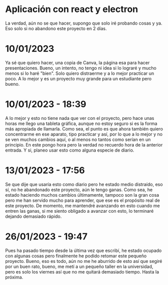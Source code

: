 # Aplicación con react y electron

La verdad, aún no se que hacer, supongo que solo iré probando cosas y ya.
Eso solo si no abandono este proyecto en 2 días.

# 10/01/2023

Ya sé que quiero hacer, una copia de Canva, la página esa para hacer presentaciones.
Bueno, un intento, no tengo ni idea si lo lograré y mucho menos si lo haré "bien".
Solo quiero distraerme y a lo mejor practicar un poco.
A lo mejor y es un proyecto muy grande para un estudiante pero bueno.

# 10/01/2023 - 18:39

A lo mejor y esto no tiene nada que ver con el proyecto, pero hace unas horas me llego una tableta gráfica,
aunque no estoy seguro si es la forma más apropiada de llamarla. Como sea, el punto es que ahora también quiero concentrarme en ese 
aparato, tipo practicar y así, por lo que a lo mejor y no se ven muchos cambios aquí, o al menos no tantos como serían en un principio.
En este pongo hora pero la verdad no recuerdo hora de la anterior entrada. Y si, planeo usar esto como alguna especie de diario.

# 13/01/2023 - 17:56

Se que dije que usaría esto como diario pero he estado medio distraído, eso sí, no he abandonado este proyecto, aún le tengo ganas.
Como sea, he estado haciendo muchos cambios últimamente, tampoco son la gran cosa pero me han servido mucho para aprender, 
que ese es el propósito real de este proyecto. De momento, me mantendré avanzando en esto cuando me entren las ganas,
si me siento obligado a avanzar con esto, lo terminaré dejando demasiado rápido.

# 26/01/2023 - 19:47

Pues ha pasado tiempo desde la última vez que escribí, he estado ocupado con algunas cosas pero finalmente he podido retomar este
pequeño proyecto. Bueno, eso es todo, aún no me he aburrido de esto así que segiré por un buen rato, bueno, me metí a un pequeño 
taller en la universidad, pero es solo los viernes así que no me quitará demasiado tiempo. Hasta la próxima.
 